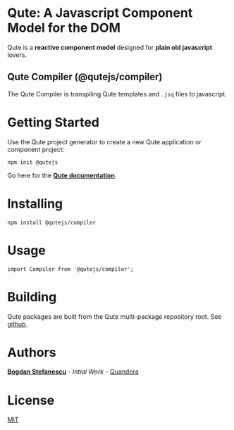 # Qute: A Javascript Component Model for the DOM

Qute is a **reactive component model** designed for **plain old javascript** lovers.

## Qute Compiler (@qutejs/compiler)

The Qute Compiler is transpiling Qute templates and `.jsq` files to javascript.

# Getting Started

Use the Qute project generator to create a new Qute application or component project:

```
npm init @qutejs
```

Go here for the **[Qute documentation](https://qutejs.org)**.

# Installing

```
npm install @qutejs/compiler
```

# Usage

```
import Compiler from '@qutejs/compiler';
```

# Building

Qute packages are built from the Qute multi-package repository root.
See [github](https://github.com/bstefanescu/qutejs).

# Authors

**[Bogdan Stefanescu](mailto:bogdan@quandora.com)** - *Intial Work* - [Quandora](https://quandora.com)

# License

[MIT](LICENSE)

